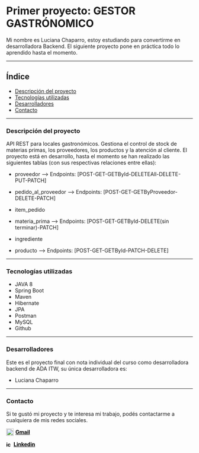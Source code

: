 # Primer proyecto: GESTOR GASTRÓNOMICO

Mi nombre es Luciana Chaparro, estoy estudiando para convertirme en desarrolladora Backend. El siguiente proyecto pone en práctica todo lo aprendido hasta el momento.
***

## Índice

- [Descripción del proyecto](#Descripción-del-proyecto)
- [Tecnologías utilizadas](#Tecnologías-utilizadas)
- [Desarrolladores](#desarrolladores)
- [Contacto](#contacto)

***

### Descripción del proyecto

API REST para locales gastronómicos. Gestiona el control de stock de materias primas, los proveedores, los productos y la atención al cliente.
El proyecto está en desarrollo, hasta el momento se han realizado las siguientes tablas (con sus respectivas relaciones entre ellas):

  - proveedor --> Endpoints: [POST-GET-GETById-DELETEAll-DELETE-PUT-PATCH]
  - pedido_al_proveedor --> Endpoints: [POST-GET-GETByProveedor-DELETE-PATCH]
  - item_pedido

  - materia_prima --> Endpoints: [POST-GET-GETById-DELETE(sin terminar)-PATCH]
  - ingrediente
  - producto --> Endpoints: [POST-GET-GETById-PATCH-DELETE]
***

### Tecnologías utilizadas

- JAVA 8
- Spring Boot
- Maven
- Hibernate
- JPA
- Postman
- MySQL
- Github
***

### Desarrolladores

Este es el proyecto final con nota individual del curso como desarrolladora backend de ADA ITW, su única desarrolladora es:
- Luciana Chaparro

***
### Contacto

Si te gustó mi proyecto y te interesa mi trabajo, podés contactarme a cualquiera de mis redes sociales.

<a href="mailto:ch.luciana87@gmail.com" name="Gmail" style="color: black; font-weight: 700; display: flex; align-items: center;"><img src="https://img.icons8.com/ios-filled/50/null/gmail.png" width="20px" alt="icon gmail" style="margin-right: 5px;">Gmail</a>

<a href="http://linkedin.com/in/luciana-chaparro-39521221a" name="linkedin" style="color: black; font-weight: 700; display: flex; align-items: center;"><img src="https://cdn.jsdelivr.net/gh/devicons/devicon/icons/linkedin/linkedin-plain.svg" width="15px" alt="icon linkedin" style="margin-right: 5px;">Linkedin</a>
